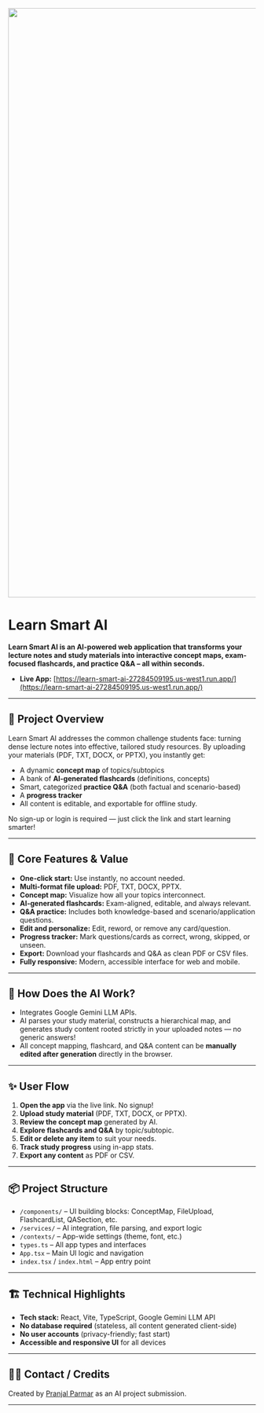 <div align="center">
  <img width="1200" alt="Learn Smart AI Banner" src="https://github.com/user-attachments/assets/0aa67016-6eaf-458a-adb2-6e31a0763ed6" />
</div>

# Learn Smart AI

**Learn Smart AI is an AI-powered web application that transforms your lecture notes and study materials into interactive concept maps, exam-focused flashcards, and practice Q&A – all within seconds.**

- **Live App:** [https://learn-smart-ai-27284509195.us-west1.run.app/](https://learn-smart-ai-27284509195.us-west1.run.app/)

---

## 🚀 Project Overview

Learn Smart AI addresses the common challenge students face: turning dense lecture notes into effective, tailored study resources. By uploading your materials (PDF, TXT, DOCX, or PPTX), you instantly get:

- A dynamic **concept map** of topics/subtopics
- A bank of **AI-generated flashcards** (definitions, concepts)
- Smart, categorized **practice Q&A** (both factual and scenario-based)
- A **progress tracker**
- All content is editable, and exportable for offline study.

No sign-up or login is required — just click the link and start learning smarter!

---

## 🎯 Core Features & Value

- **One-click start:** Use instantly, no account needed.
- **Multi-format file upload:** PDF, TXT, DOCX, PPTX.
- **Concept map:** Visualize how all your topics interconnect.
- **AI-generated flashcards:** Exam-aligned, editable, and always relevant.
- **Q&A practice:** Includes both knowledge-based and scenario/application questions.
- **Edit and personalize:** Edit, reword, or remove any card/question.
- **Progress tracker:** Mark questions/cards as correct, wrong, skipped, or unseen.
- **Export:** Download your flashcards and Q&A as clean PDF or CSV files.
- **Fully responsive:** Modern, accessible interface for web and mobile.

---

## 🧠 How Does the AI Work?

- Integrates Google Gemini LLM APIs.
- AI parses your study material, constructs a hierarchical map, and generates study content rooted strictly in your uploaded notes — no generic answers!
- All concept mapping, flashcard, and Q&A content can be **manually edited after generation** directly in the browser.

---

## ✨ User Flow

1. **Open the app** via the live link. No signup!
2. **Upload study material** (PDF, TXT, DOCX, or PPTX).
3. **Review the concept map** generated by AI.
4. **Explore flashcards and Q&A** by topic/subtopic.
5. **Edit or delete any item** to suit your needs.
6. **Track study progress** using in-app stats.
7. **Export any content** as PDF or CSV.

---

## 📦 Project Structure

- `/components/` – UI building blocks: ConceptMap, FileUpload, FlashcardList, QASection, etc.
- `/services/` – AI integration, file parsing, and export logic
- `/contexts/` – App-wide settings (theme, font, etc.)
- `types.ts` – All app types and interfaces
- `App.tsx` – Main UI logic and navigation
- `index.tsx` / `index.html` – App entry point

---

## 🏗️ Technical Highlights

- **Tech stack:** React, Vite, TypeScript, Google Gemini LLM API
- **No database required** (stateless, all content generated client-side)
- **No user accounts** (privacy-friendly; fast start)
- **Accessible and responsive UI** for all devices

---

## 👩‍💻 Contact / Credits

Created by [Pranjal Parmar](https://github.com/pranjalparmar) as an AI project submission.

---
